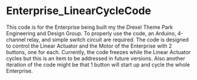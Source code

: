 # Enterprise_LinearCycleCode

This code is for the Enterprise being built my the Drexel Theme Park Engineering and Design Group. To properly use the code, an Arduino, 4-channel relay, and simple switch circuit are required. The code is designed to control the Linear Actuator and the Motor of the Enterprise with 2 buttons, one for each. Currently, the code freezes while the Linear Actuator cycles but this is an item to be addressed in future versions. Also another iteration of the code might be that 1 button will start up and cycle the whole Enterprise. 
